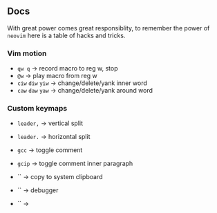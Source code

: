 ## Docs

With great power comes great responsiblity, to remember the power of `neovim` here is a table of hacks and tricks.

### Vim motion

- `qw q` -> record macro to reg w, stop
- `@w` -> play macro from reg w
- `ciw` `diw` `yiw` -> change/delete/yank inner word
- `caw` `daw` `yaw` -> change/delete/yank around word

### Custom keymaps

- `leader,` -> vertical split
- `leader.` -> horizontal split

- `gcc` -> toggle comment
- `gcip` -> toggle comment inner paragraph
- `` -> copy to system clipboard
- `` -> debugger
- `` -> 
